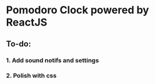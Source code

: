 # Pomodoro Clock powered by ReactJS

## To-do:

### 1. Add sound notifs and settings

### 2. Polish with css